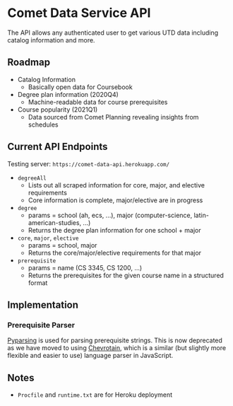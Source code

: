# Comet Data Service API
The API allows any authenticated user to get various UTD data including catalog
information and more.

## Roadmap
- Catalog Information
  - Basically open data for Coursebook
- Degree plan information (2020Q4)
  - Machine-readable data for course prerequisites
- Course popularity (2021Q1)
  - Data sourced from Comet Planning revealing insights from schedules

## Current API Endpoints

Testing server: `https://comet-data-api.herokuapp.com/`

- `degreeAll`
  - Lists out all scraped information for core, major, and elective requirements
  - Core information is complete, major/elective are in progress
- `degree`
  - params = school (ah, ecs, ...), major (computer-science, latin-american-studies, ...)
  - Returns the degree plan information for one school + major
- `core`, `major`, `elective`
  - params = school, major
  - Returns the core/major/elective requirements for that major
- `prerequisite`
  - params = name (CS 3345, CS 1200, ...)
  - Returns the prerequisites for the given course name in a structured format

## Implementation

### Prerequisite Parser

[Pyparsing](https://github.com/pyparsing/pyparsing) is used for parsing prerequisite strings. This is now deprecated as we have moved to using [Chevrotain](https://github.com/SAP/chevrotain), which is a similar (but slightly more flexible and easier to use) language parser in JavaScript.

## Notes

+ `Procfile` and `runtime.txt` are for Heroku deployment

